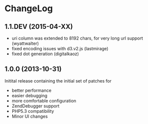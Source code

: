 ChangeLog
=========

1.1.DEV (2015-04-XX)
--------------------

* uri column was extended to 8192 chars, for very long url support (wyattwalter)
* fixed encoding issues with d3.v2.js (lastmirage)
* fixed dot generation (digitalkaoz)

1.0.0 (2013-10-31)
------------------
Initital release containing the initial set of patches for

* better performance
* easier debugging
* more comfortable configuration
* ZendDebugger support
* PHP5.3 compatibility
* Minor UI changes
